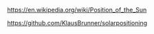 https://en.wikipedia.org/wiki/Position_of_the_Sun

https://github.com/KlausBrunner/solarpositioning

